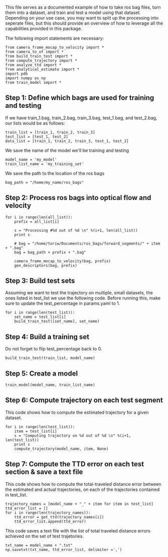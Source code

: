 This file serves as a documented example of how to take ros bag files, turn them into a dataset, and train and test a model using that dataset. Depending on your use case, you may want to split up the processing into seperate files, but this should provide an overview of how to leverage all the capabilities provided in this package. 

The following import statements are necessary: 

```
from camera_frame_mocap_to_velocity import *
from camera_to_of import *
from build_train_test import *
from compute_trajectory import *
from analyze_ttd import *
from analytical_estimate import *
import pdb
import numpy as np
from train_model import *
```

## Step 1: Define which bags are used for training and testing
If we have train_1.bag, train_2.bag, train_3.bag, test_1.bag, and test_2.bag, our lists would be as follows:

```
train_list = [train_1, train_2, train_3]
test_list = [test_1, test_2]
data_list = [train_1, train_2, train_3, test_1, test_2]
```

We save the name of the model we'll be training and testing
```
model_name = 'my_model'
train_list_name = 'my_training_set'
```

We save the path to the location of the ros bags
```
bag_path = "/home/my_name/ros_bags"
```

## Step 2: Process ros bags into optical flow and velocity
```
for i in range(len(all_list)):
 	prefix = all_list[i]

 	s = "Processing #%d out of %d \n" %(i+1, len(all_list))
 	print s

 	# bag = "/home/toriw/Documents/ros_bags/forward_segments/" + item + ".bag"
 	bag = bag_path + prefix + ".bag"

 	camera_frame_mocap_to_velocity(bag, prefix)
 	gen_descriptors(bag, prefix)
```



## Step 3: Build test sets
Assuming we want to test the trajectory on multiple, small datasets, the ones listed in test_list we use the following code. 
Before running this, make sure to update the test_percentage in params.yaml to 1. 

```
for i in range(len(test_list)):
	set_name = test_list[i]
	build_train_test([set_name], set_name)
```

## Step 4: Build a training set 
Do not forget to flip test_percentage back to 0. 

```
build_train_test(train_list, model_name)
```

## Step 5: Create a model
```
train_model(model_name, train_list_name)
```

## Step 6: Compute trajectory on each test segment
This code shows how to compute the estimated trajectory for a given dataset. 

```
for i in range(len(test_list)):
	item = test_list[i]
	s = "Computing trajectory on %d out of %d \n" %(i+1, len(test_list))
	print s
	compute_trajectory(model_name, item, None)
```

## Step 7: Compute the TTD error on each test section & save a text file
This code shows how to compute the total-traveled distance error between the estimated and actual trajectories, on each of the trajectories contained in test_list.  

```
trajectory_names = [model_name + "_" + item for item in test_list]
ttd_error_list = []
for i in range(len(trajectory_names)):
	ttd_error = get_ttd(trajectory_names[i])
	ttd_error_list.append(ttd_error)
```

This code saves a text file with the list of total traveled distance errors achieved on the set of test trajetories. 

```
txt_name = model_name + ".txt"
np.savetxt(txt_name, ttd_error_list, delimiter =',')
```
